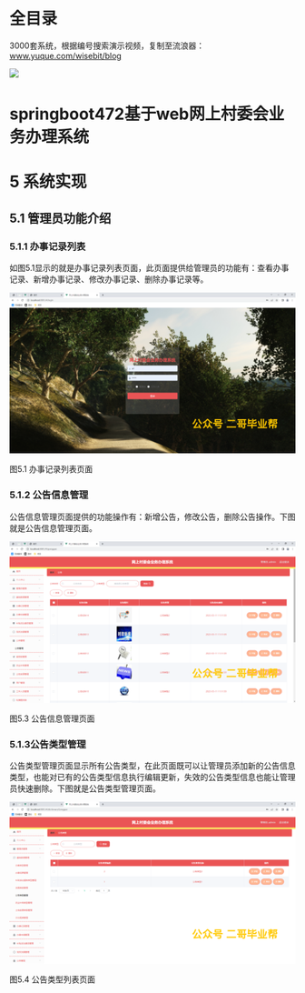 # 全目录

3000套系统，根据编号搜索演示视频，复制至流浪器：www.yuque.com/wisebit/blog


![](https://bitwise.oss-cn-heyuan.aliyuncs.com/2024/11/06/qq_wechat.png)
# springboot472基于web网上村委会业务办理系统
# 5 系统实现
## 5.1 管理员功能介绍
### 5.1.1 办事记录列表
如图5.1显示的就是办事记录列表页面，此页面提供给管理员的功能有：查看办事记录、新增办事记录、修改办事记录、删除办事记录等。

![](/md/blog.018.png)

图5.1 办事记录列表页面
### 5.1.2 公告信息管理
公告信息管理页面提供的功能操作有：新增公告，修改公告，删除公告操作。下图就是公告信息管理页面。

![](/md/blog.019.png)

图5.3 公告信息管理页面
### 5.1.3公告类型管理
公告类型管理页面显示所有公告类型，在此页面既可以让管理员添加新的公告信息类型，也能对已有的公告类型信息执行编辑更新，失效的公告类型信息也能让管理员快速删除。下图就是公告类型管理页面。

![](/md/blog.020.png)

图5.4 公告类型列表页面


